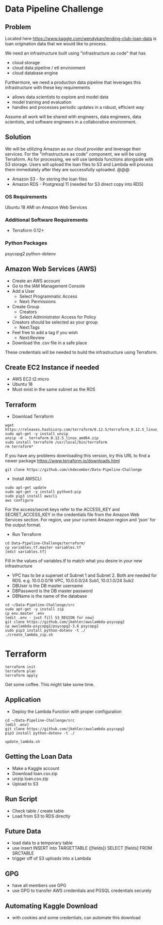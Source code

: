 # Data Pipeline Challenge

## Problem 
Located here https://www.kaggle.com/wendykan/lending-club-loan-data is loan origination data that we would like to process.

We need an infrastructure built using "infrastructure as code" that has 
+ cloud storage
+ cloud data pipeline / etl environment
+ cloud database engine

Furthermore, we need a production data pipeline that leverages this infrastructure with these key requirements
+ allows data scientists to explore and model data
+ model training and evaluation
+ handles and processes periodic updates in a robust, efficient way

Assume all work will be shared with engineers, data engineers, data scientists, and software engineers in a collaborative environment.

## Solution
We will be utilizing Amazon as our cloud provider and leverage their services.  For the "infrastructure as code" component, we will be using Terraform.  As for processing, we will use lambda functions alongside with S3 storage.  Users will upload the loan files to S3 and Lambda will process them immediately after they are successfully uploaded.
@@@




+ Amazon S3 - for storing the loan files  
+ Amazon RDS - Postgresql 11 (needed for S3 direct copy into RDS)  

### OS Requirements
Ubuntu 18 AMI on Amazon Web Services

### Additional Software Requirements
+ Terraform 0.12+

### Python Packages
psycopg2
python-dotenv

## Amazon Web Services (AWS)
+ Create an AWS account
+ Go to the IAM Management Console
+ Add a User
  - Select Programmatic Access
  - Next: Permissions
+ Create Group
  - Creators
  - Select Administrator Access for Policy
+ Creators should be selected as your group
  - Next:Tags
+ Feel free to add a tag if you wish
  - Next:Review
+ Download the .csv file in a safe place

These credentials will be needed to build the infrastructure using Terraform.

## Create EC2 Instance if needed
+ AWS EC2 t2.micro
+ Ubuntu 18
+ Must exist in the same subnet as the RDS

## Terraform
+ Download Terraform
```
wget https://releases.hashicorp.com/terraform/0.12.5/terraform_0.12.5_linux_amd64.zip
sudo apt-get -y install unzip
unzip -d . terraform_0.12.5_linux_amd64.zip
sudo install terraform /usr/local/bin/terraform
rm terraform*
```
If you have any problems downloading this version, try this URL to find a newer package https://www.terraform.io/downloads.html

```
git clone https://github.com/ckdecember/Data-Pipeline-Challenge
```

+ Install AWSCLI
```
sudo apt-get update
sudo apt-get -y install python3-pip
sudo pip3 install awscli
aws configure
```

For the access/secret keys refer to the ACCESS_KEY and SECRET_ACCESS_KEY in the credentials file from the Amazon Web Services section.
For region, use your current Amazon region and 'json' for the output format.

+ Run Terraform
```
cd Data-Pipeline-Challenge/terraform/
cp variables.tf.master variables.tf
[edit variables.tf]
```

Fill in the values of variables.tf to match what you desire in your new infrastructure
+ VPC has to be a superset of Subnet 1 and Subnet 2.  Both are needed for RDS. e.g.  10.0.0.0/16 VPC, 10.0.0.0/24 Sub1, 10.0.1.0/24 Sub2
+ DBUser is the DB master username 
+ DBPassword is the DB master password
+ DBName is the name of the database

```
cd ~/Data-Pipeline-Challenge/src
sudo apt-get -y install zip
cp env.master .env
[edit .env - just fill S3_REGION for now]
git clone https://github.com/jkehler/awslambda-psycopg2
cp awslambda-psycopg2/psycopg2-3.6 psycopg2
sudo pip3 install python-dotenv -t ./
./create_lambda_zip.sh
```

# Terraform
```
terraform init
terraform plan
terraform apply
```

Get some coffee.  This might take some time.

## Application

+ Deploy the Lambda Function with proper configuration

```
cd ~/Data-Pipeline-Challenge/src
[edit .env]
git clone https://github.com/jkehler/awslambda-psycopg2
pip3 install python-dotenv -t ./

update_lambda.sh

```

## Getting the Loan Data 
+ Make a Kaggle account
+ Download loan.csv.zip
+ unzip loan.csv.zip
+ Upload to S3

## Run Script
- Check table / create table
- Load from S3 to RDS directly

## Future Data
+ load data to a temporary table
+ use insert 
INSERT into TARGETTABLE ([fields]) SELECT [fields] FROM SRCTABLE
+ trigger off of S3 uploads into a Lambda

## GPG
+ have all members use GPG
+ use GPG to transfer AWS credentials and PGSQL credentials securely

## Automating Kaggle Download
+ with cookies and some credentials, can automate this download
